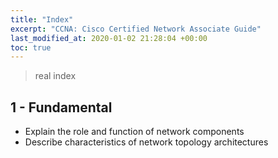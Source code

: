 ```yaml
---
title: "Index"
excerpt: "CCNA: Cisco Certified Network Associate Guide"
last_modified_at: 2020-01-02 21:28:04 +00:00
toc: true
---
```


> real index

## 1 - Fundamental

* Explain the role and function of network components
* Describe characteristics of network topology architectures
